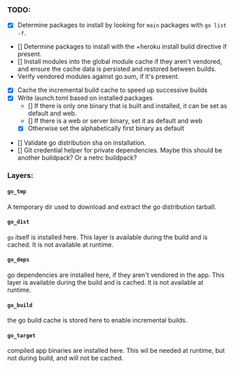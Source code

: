 ### TODO:

- [x] Determine packages to install by looking for `main` packages with `go list
  -f`.
- [] Determine packages to install with the +heroku install build directive if
  present.
- [] Install modules into the global module cache if they aren't vendored, and ensure the cache data is persisted and restored between builds.
- Verify vendored modules against go.sum, if it's present.
- [x] Cache the incremental build cache to speed up successive builds
- [x] Write launch.toml based on installed packages
  - [] If there is only one binary that is built and installed, it can be set as
    default and web.
  - [] If there is a web or server binary, set it as default and web
  - [x] Otherwise set the alphabetically first binary as default
- [] Validate go distribution sha on installation.
- [] Git credential helper for private dependencies. Maybe this should be another
  buildpack? Or a netrc buildpack?

### Layers:

#### `go_tmp`

A temporary dir used to download and extract the go distribution tarball. 

#### `go_dist`

`go` itself is installed here. This layer is available during the build and is
cached. It is not available at runtime.

#### `go_deps`

go dependencies are installed here, if they aren't vendored in the app.
This layer is available during the build and is cached. It is not available at runtime.

#### `go_build`

the go build cache is stored here to enable incremental builds.

#### `go_target`

compiled app binaries are installed here. This wil be needed at runtime, but not
during build, and will not be cached.
